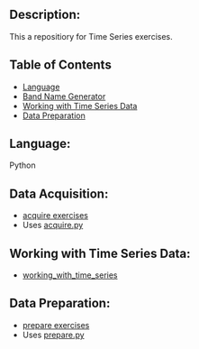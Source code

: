 ## Description: 
This a repositiory for Time Series exercises.


## Table of Contents
* [Language](#language)
* [Band Name Generator](#DataAcquisition)
* [Working with Time Series Data](#WorkingwithTimeSeriesData)
* [Data Preparation](#DataPreparation)

## Language: 
Python

## Data Acquisition:
- [acquire exercises](https://github.com/LinhQuach13/time-series-exercises/blob/master/acquire_exercises.ipynb)
- Uses [acquire.py](https://github.com/LinhQuach13/time-series-exercises/blob/master/acquire.py)

## Working with Time Series Data:
- [working_with_time_series](https://github.com/LinhQuach13/time-series-exercises/blob/master/working_with_time_series.ipynb)

## Data Preparation:
- [prepare exercises](https://github.com/LinhQuach13/time-series-exercises/blob/master/prepare_exercises.ipynb)
- Uses [prepare.py](https://github.com/LinhQuach13/time-series-exercises/blob/master/prepare.py)
